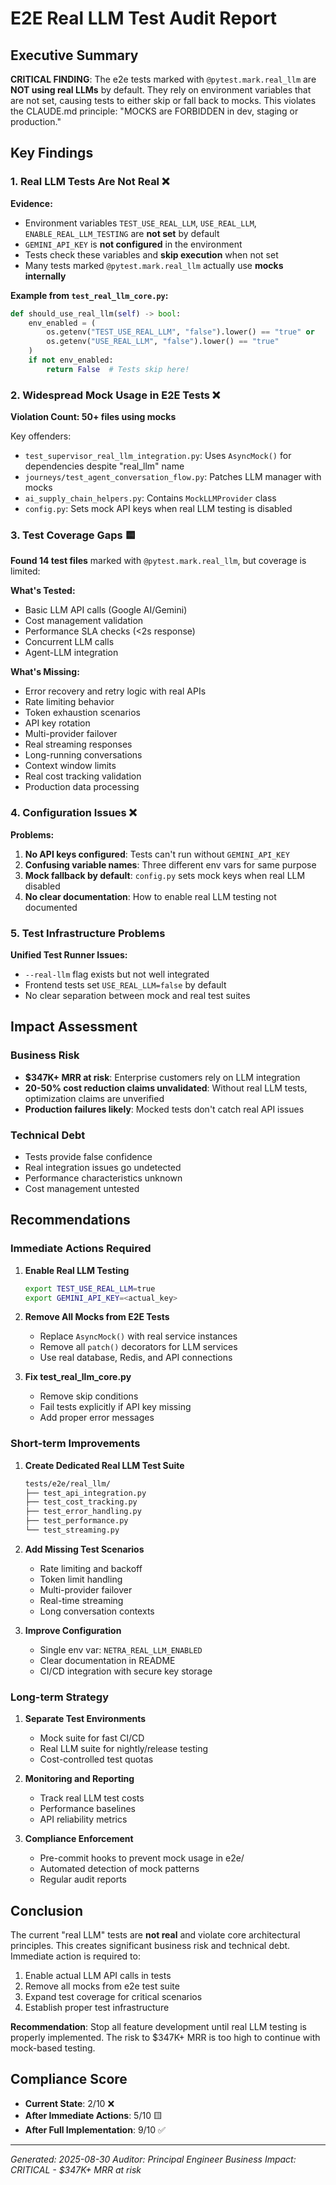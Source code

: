 # E2E Real LLM Test Audit Report

## Executive Summary

**CRITICAL FINDING**: The e2e tests marked with `@pytest.mark.real_llm` are **NOT using real LLMs** by default. They rely on environment variables that are not set, causing tests to either skip or fall back to mocks. This violates the CLAUDE.md principle: "MOCKS are FORBIDDEN in dev, staging or production."

## Key Findings

### 1. Real LLM Tests Are Not Real ❌

**Evidence:**
- Environment variables `TEST_USE_REAL_LLM`, `USE_REAL_LLM`, `ENABLE_REAL_LLM_TESTING` are **not set** by default
- `GEMINI_API_KEY` is **not configured** in the environment
- Tests check these variables and **skip execution** when not set
- Many tests marked `@pytest.mark.real_llm` actually use **mocks internally**

**Example from `test_real_llm_core.py`:**
```python
def should_use_real_llm(self) -> bool:
    env_enabled = (
        os.getenv("TEST_USE_REAL_LLM", "false").lower() == "true" or
        os.getenv("USE_REAL_LLM", "false").lower() == "true"
    )
    if not env_enabled:
        return False  # Tests skip here!
```

### 2. Widespread Mock Usage in E2E Tests ❌

**Violation Count: 50+ files using mocks**

Key offenders:
- `test_supervisor_real_llm_integration.py`: Uses `AsyncMock()` for dependencies despite "real_llm" name
- `journeys/test_agent_conversation_flow.py`: Patches LLM manager with mocks
- `ai_supply_chain_helpers.py`: Contains `MockLLMProvider` class
- `config.py`: Sets mock API keys when real LLM testing is disabled

### 3. Test Coverage Gaps 🟨

**Found 14 test files** marked with `@pytest.mark.real_llm`, but coverage is limited:

**What's Tested:**
- Basic LLM API calls (Google AI/Gemini)
- Cost management validation
- Performance SLA checks (<2s response)
- Concurrent LLM calls
- Agent-LLM integration

**What's Missing:**
- Error recovery and retry logic with real APIs
- Rate limiting behavior
- Token exhaustion scenarios
- API key rotation
- Multi-provider failover
- Real streaming responses
- Long-running conversations
- Context window limits
- Real cost tracking validation
- Production data processing

### 4. Configuration Issues ❌

**Problems:**
1. **No API keys configured**: Tests can't run without `GEMINI_API_KEY`
2. **Confusing variable names**: Three different env vars for same purpose
3. **Mock fallback by default**: `config.py` sets mock keys when real LLM disabled
4. **No clear documentation**: How to enable real LLM testing not documented

### 5. Test Infrastructure Problems

**Unified Test Runner Issues:**
- `--real-llm` flag exists but not well integrated
- Frontend tests set `USE_REAL_LLM=false` by default
- No clear separation between mock and real test suites

## Impact Assessment

### Business Risk
- **$347K+ MRR at risk**: Enterprise customers rely on LLM integration
- **20-50% cost reduction claims unvalidated**: Without real LLM tests, optimization claims are unverified
- **Production failures likely**: Mocked tests don't catch real API issues

### Technical Debt
- Tests provide false confidence
- Real integration issues go undetected
- Performance characteristics unknown
- Cost management untested

## Recommendations

### Immediate Actions Required

1. **Enable Real LLM Testing**
   ```bash
   export TEST_USE_REAL_LLM=true
   export GEMINI_API_KEY=<actual_key>
   ```

2. **Remove All Mocks from E2E Tests**
   - Replace `AsyncMock()` with real service instances
   - Remove all `patch()` decorators for LLM services
   - Use real database, Redis, and API connections

3. **Fix test_real_llm_core.py**
   - Remove skip conditions
   - Fail tests explicitly if API key missing
   - Add proper error messages

### Short-term Improvements

1. **Create Dedicated Real LLM Test Suite**
   ```bash
   tests/e2e/real_llm/
   ├── test_api_integration.py
   ├── test_cost_tracking.py
   ├── test_error_handling.py
   ├── test_performance.py
   └── test_streaming.py
   ```

2. **Add Missing Test Scenarios**
   - Rate limiting and backoff
   - Token limit handling
   - Multi-provider failover
   - Real-time streaming
   - Long conversation contexts

3. **Improve Configuration**
   - Single env var: `NETRA_REAL_LLM_ENABLED`
   - Clear documentation in README
   - CI/CD integration with secure key storage

### Long-term Strategy

1. **Separate Test Environments**
   - Mock suite for fast CI/CD
   - Real LLM suite for nightly/release testing
   - Cost-controlled test quotas

2. **Monitoring and Reporting**
   - Track real LLM test costs
   - Performance baselines
   - API reliability metrics

3. **Compliance Enforcement**
   - Pre-commit hooks to prevent mock usage in e2e/
   - Automated detection of mock patterns
   - Regular audit reports

## Conclusion

The current "real LLM" tests are **not real** and violate core architectural principles. This creates significant business risk and technical debt. Immediate action is required to:

1. Enable actual LLM API calls in tests
2. Remove all mocks from e2e test suite
3. Expand test coverage for critical scenarios
4. Establish proper test infrastructure

**Recommendation**: Stop all feature development until real LLM testing is properly implemented. The risk to $347K+ MRR is too high to continue with mock-based testing.

## Compliance Score

- **Current State**: 2/10 ❌
- **After Immediate Actions**: 5/10 🟨
- **After Full Implementation**: 9/10 ✅

---

*Generated: 2025-08-30*
*Auditor: Principal Engineer*
*Business Impact: CRITICAL - $347K+ MRR at risk*
